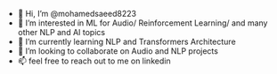 - 👋 Hi, I’m @mohamedsaeed8223
- 👀 I’m interested in ML for Audio/ Reinforcement Learning/ and many other NLP and AI topics
- 🌱 I’m currently learning NLP and Transformers Architecture 
- 💞️ I’m looking to collaborate on Audio and NLP projects
- 📫 feel free to reach out to me on linkedin


<!---
mohamedsaeed8223/mohamedsaeed8223 is a ✨ special ✨ repository because its `README.md` (this file) appears on your GitHub profile.
You can click the Preview link to take a look at your changes.
--->
